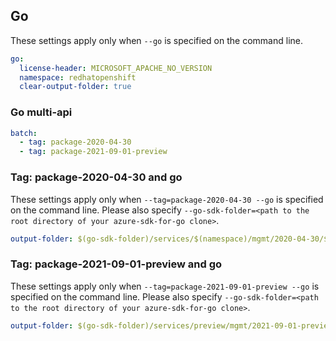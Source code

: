 ## Go

These settings apply only when `--go` is specified on the command line.

``` yaml $(go)
go:
  license-header: MICROSOFT_APACHE_NO_VERSION
  namespace: redhatopenshift
  clear-output-folder: true
```

### Go multi-api

``` yaml $(go) && $(multiapi)
batch:
  - tag: package-2020-04-30
  - tag: package-2021-09-01-preview
```

### Tag: package-2020-04-30 and go

These settings apply only when `--tag=package-2020-04-30 --go` is specified on the command line.
Please also specify `--go-sdk-folder=<path to the root directory of your azure-sdk-for-go clone>`.

``` yaml $(tag) == 'package-2020-04-30' && $(go)
output-folder: $(go-sdk-folder)/services/$(namespace)/mgmt/2020-04-30/$(namespace)
```

### Tag: package-2021-09-01-preview and go

These settings apply only when `--tag=package-2021-09-01-preview --go` is specified on the command line.
Please also specify `--go-sdk-folder=<path to the root directory of your azure-sdk-for-go clone>`.

``` yaml $(tag) == 'package-2021-09-01-preview' && $(go)
output-folder: $(go-sdk-folder)/services/preview/mgmt/2021-09-01-preview/$(namespace)
```
